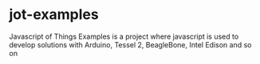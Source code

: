# jot-examples
Javascript of Things Examples is a project where javascript is used to develop solutions with Arduino, Tessel 2, BeagleBone, Intel Edison and so on
